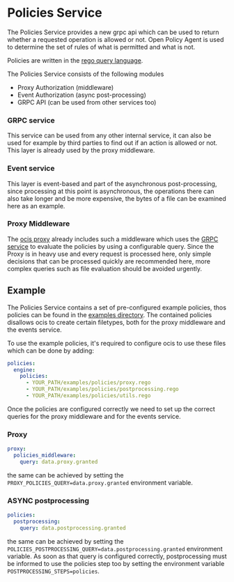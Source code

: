 # Policies Service

The Policies Service provides a new grpc api which can be used to return whether a requested operation is allowed or not.
Open Policy Agent is used to determine the set of rules of what is permitted and what is not.

Policies are written in the [rego query language](https://www.openpolicyagent.org/docs/latest/policy-language/).

The Policies Service consists of the following modules

* Proxy Authorization (middleware)
* Event Authorization (async post-processing)
* GRPC API (can be used from other services too)

### GRPC service

This service can be used from any other internal service, it can also be used for example by third parties to find out if an action is allowed or not.
This layer is already used by the proxy middleware.

### Event service

This layer is event-based and part of the asynchronous post-processing, since processing at this point is asynchronous, the operations there can also take longer and be more expensive,
the bytes of a file can be examined here as an example.

### Proxy Middleware

The [ocis proxy](../proxy) already includes such a middleware which uses the [GRPC service](#grpc-service) to evaluate the policies by using a configurable query.
Since the Proxy is in heavy use and every request is processed here, only simple decisions that can be processed quickly are recommended here, more complex queries such as file evaluation should be avoided urgently.

## Example
The Policies Service contains a set of pre-configured example policies, thos policies can be found in the [examples directory](./examples).
The contained policies disallows ocis to create certain filetypes, both for the proxy middleware and the events service.

To use the example policies, it's required to configure ocis to use these files which can be done by adding:

```yaml
policies:
  engine:
    policies:
      - YOUR_PATH/examples/policies/proxy.rego
      - YOUR_PATH/examples/policies/postprocessing.rego
      - YOUR_PATH/examples/policies/utils.rego
```
Once the policies are configured correctly we need to set up the correct queries for the proxy middleware and for the events service.

### Proxy

```yaml
proxy:
  policies_middleware:
    query: data.proxy.granted
```

the same can be achieved by setting the `PROXY_POLICIES_QUERY=data.proxy.granted` environment variable.

### ASYNC postprocessing

```yaml
policies:
  postprocessing:
    query: data.postprocessing.granted
```

the same can be achieved by setting the `POLICIES_POSTPROCESSING_QUERY=data.postprocessing.granted` environment variable.
As soon as that query is configured correctly, postprocessing must be informed to use the policies step too by setting the environment variable `POSTPROCESSING_STEPS=policies`.






